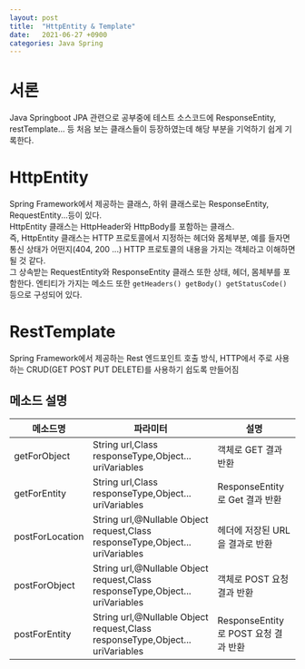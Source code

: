 ```yaml
---
layout: post
title:  "HttpEntity & Template"
date:   2021-06-27 +0900
categories: Java Spring
---
```


# 서론
Java Springboot JPA 관련으로 공부중에 테스트 소스코드에 ResponseEntity, restTemplate... 등 처음 보는 클래스들이 등장하였는데 해당 부분을 기억하기 쉽게 기록한다.

# HttpEntity
Spring Framework에서 제공하는 클래스, 하위 클래스로는 ResponseEntity, RequestEntity...등이 있다.  
HttpEntity 클래스는 HttpHeader와 HttpBody를 포함하는 클래스.  
즉, HttpEntity 클래스는 HTTP 프로토콜에서 지정하는 헤더와 몸체부분, 예를 들자면 통신 상태가 어떤지(404, 200 ...) HTTP 프로토콜의 내용을 가지는 객체라고 이해하면 될 것 같다.    
그 상속받는 RequestEntity와 ResponseEntity 클래스 또한 상태, 헤더, 몸체부를 포함한다. 엔티티가 가지는 메소드 또한 ```getHeaders() getBody() getStatusCode()``` 등으로 구성되어 있다.  

# RestTemplate
Spring Framework에서 제공하는 Rest 엔드포인트 호출 방식, HTTP에서 주로 사용하는 CRUD(GET POST PUT DELETE)를 사용하기 쉽도록 만들어짐

## 메소드 설명
|메소드명|파라미터|설명|
|---|---|---|
|getForObject|String url,Class<T> responseType,Object... uriVariables|객체로 GET 결과 반환|
|getForEntity|String url,Class<T> responseType,Object... uriVariables|ResponseEntity로 Get 결과 반환|
|postForLocation|String url,@Nullable Object request,Class<T> responseType,Object... uriVariables|헤더에 저장된 URL을 결과로 반환|
|postForObject|String url,@Nullable Object request,Class<T> responseType,Object... uriVariables|객체로 POST 요청 결과 반환|
|postForEntity|String url,@Nullable Object request,Class<T> responseType,Object... uriVariables|ResponseEntity로 POST 요청 결과 반환|



